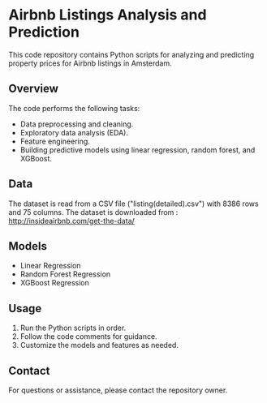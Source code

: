 # Airbnb Listings Analysis and Prediction

This code repository contains Python scripts for analyzing and predicting property prices for Airbnb listings in Amsterdam.

## Overview

The code performs the following tasks:

- Data preprocessing and cleaning.
- Exploratory data analysis (EDA).
- Feature engineering.
- Building predictive models using linear regression, random forest, and XGBoost.

## Data

The dataset is read from a CSV file ("listing(detailed).csv") with 8386 rows and 75 columns.
The dataset is downloaded from : http://insideairbnb.com/get-the-data/

## Models

- Linear Regression
- Random Forest Regression
- XGBoost Regression

## Usage

1. Run the Python scripts in order.
2. Follow the code comments for guidance.
3. Customize the models and features as needed.

## Contact

For questions or assistance, please contact the repository owner.


